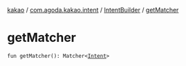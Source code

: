 [kakao](../../index.md) / [com.agoda.kakao.intent](../index.md) / [IntentBuilder](index.md) / [getMatcher](./get-matcher.md)

# getMatcher

`fun getMatcher(): Matcher<`[`Intent`](https://developer.android.com/reference/android/content/Intent.html)`>`